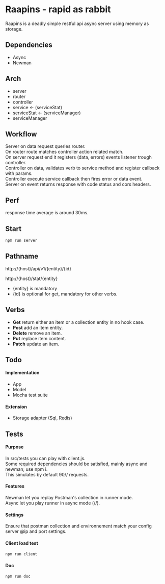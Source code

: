 # Raapins - rapid as rabbit

Raapins is a deadly simple restful api async server using memory as storage.  

## Dependencies

* Async
* Newman

## Arch

* server
* router
* controller
* service <- (serviceStat)
* serviceStat <- (serviceManager)
* serviceManager

## Workflow

Server on data request queries router.  
On router route matches controller action related match.  
On server request end it registers (data, errors) events listener trough controller.  
Controller on data, validates verb to service method and register callback with params.  
Controller execute service callback then fires error or data event.  
Server on event returns response with code status and cors headers.  

## Perf
response time average is around 30ms.  

## Start

```bash
npm run server
```

## Pathname

http://{host}/api/v1/{entity}/{id}

http://{host}/stat/{entity}

* {entity} is mandatory
* {id} is optional for get, mandatory for other verbs.

## Verbs

* **Get** return either an item or a collection entity in no hook case.
* **Post** add an item entity.
* **Delete** remove an item.
* **Put** replace item content.
* **Patch** update an item.

## Todo

#### Implementation

* App
* Model
* Mocha test suite

#### Extension

* Storage adapter (Sql, Redis)

## Tests

#### Purpose

In src/tests you can play with client.js.  
Some required dependencies should be satisfied, mainly async and newman; use npm i.  
This simulates by default 90// requests.

#### Features

Newman let you replay Postman's collection in runner mode.  
Async let you play runner in async mode (//).  

#### Settings

Ensure that postman collection and environnement match your config server @ip and port settings.

#### Client load test

```bash
npm run client
```

#### Doc

```bash
npm run doc
```
